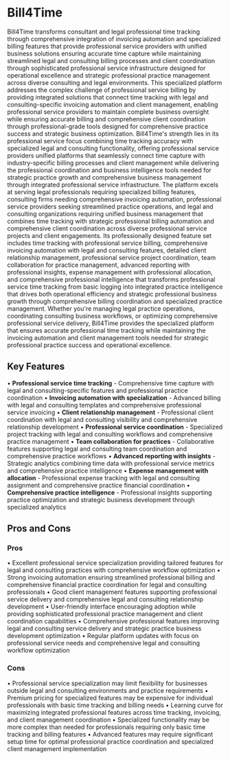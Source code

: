 # Bill4Time

Bill4Time transforms consultant and legal professional time tracking through comprehensive integration of invoicing automation and specialized billing features that provide professional service providers with unified business solutions ensuring accurate time capture while maintaining streamlined legal and consulting billing processes and client coordination through sophisticated professional service infrastructure designed for operational excellence and strategic professional practice management across diverse consulting and legal environments. This specialized platform addresses the complex challenge of professional service billing by providing integrated solutions that connect time tracking with legal and consulting-specific invoicing automation and client management, enabling professional service providers to maintain complete business oversight while ensuring accurate billing and comprehensive client coordination through professional-grade tools designed for comprehensive practice success and strategic business optimization. Bill4Time's strength lies in its professional service focus combining time tracking accuracy with specialized legal and consulting functionality, offering professional service providers unified platforms that seamlessly connect time capture with industry-specific billing processes and client management while delivering the professional coordination and business intelligence tools needed for strategic practice growth and comprehensive business management through integrated professional service infrastructure. The platform excels at serving legal professionals requiring specialized billing features, consulting firms needing comprehensive invoicing automation, professional service providers seeking streamlined practice operations, and legal and consulting organizations requiring unified business management that combines time tracking with strategic professional billing automation and comprehensive client coordination across diverse professional service projects and client engagements. Its professionally designed feature set includes time tracking with professional service billing, comprehensive invoicing automation with legal and consulting features, detailed client relationship management, professional service project coordination, team collaboration for practice management, advanced reporting with professional insights, expense management with professional allocation, and comprehensive professional intelligence that transforms professional service time tracking from basic logging into integrated practice intelligence that drives both operational efficiency and strategic professional business growth through comprehensive billing coordination and specialized practice management. Whether you're managing legal practice operations, coordinating consulting business workflows, or optimizing comprehensive professional service delivery, Bill4Time provides the specialized platform that ensures accurate professional time tracking while maintaining the invoicing automation and client management tools needed for strategic professional practice success and operational excellence.

## Key Features

• **Professional service time tracking** - Comprehensive time capture with legal and consulting-specific features and professional practice coordination
• **Invoicing automation with specialization** - Advanced billing with legal and consulting templates and comprehensive professional service invoicing
• **Client relationship management** - Professional client coordination with legal and consulting visibility and comprehensive relationship development
• **Professional service coordination** - Specialized project tracking with legal and consulting workflows and comprehensive practice management
• **Team collaboration for practices** - Collaborative features supporting legal and consulting team coordination and comprehensive practice workflows
• **Advanced reporting with insights** - Strategic analytics combining time data with professional service metrics and comprehensive practice intelligence
• **Expense management with allocation** - Professional expense tracking with legal and consulting assignment and comprehensive practice financial coordination
• **Comprehensive practice intelligence** - Professional insights supporting practice optimization and strategic business development through specialized analytics

## Pros and Cons

### Pros
• Excellent professional service specialization providing tailored features for legal and consulting practices with comprehensive workflow optimization
• Strong invoicing automation ensuring streamlined professional billing and comprehensive financial practice coordination for legal and consulting professionals
• Good client management features supporting professional service delivery and comprehensive legal and consulting relationship development
• User-friendly interface encouraging adoption while providing sophisticated professional practice management and client coordination capabilities
• Comprehensive professional features improving legal and consulting service delivery and strategic practice business development optimization
• Regular platform updates with focus on professional service needs and comprehensive legal and consulting workflow optimization

### Cons
• Professional service specialization may limit flexibility for businesses outside legal and consulting environments and practice requirements
• Premium pricing for specialized features may be expensive for individual professionals with basic time tracking and billing needs
• Learning curve for maximizing integrated professional features across time tracking, invoicing, and client management coordination
• Specialized functionality may be more complex than needed for professionals requiring only basic time tracking and billing features
• Advanced features may require significant setup time for optimal professional practice coordination and specialized client management implementation